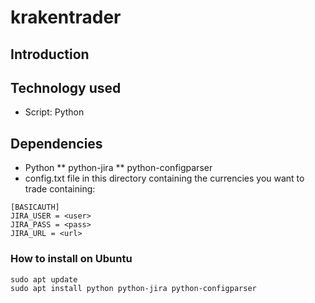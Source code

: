 # krakentrader

## Introduction


## Technology used
* Script: Python

## Dependencies
* Python
** python-jira
** python-configparser
* config.txt file in this directory containing the currencies you want to trade containing:
```
[BASICAUTH]
JIRA_USER = <user>
JIRA_PASS = <pass>
JIRA_URL = <url>
```

### How to install on Ubuntu
```
sudo apt update
sudo apt install python python-jira python-configparser
```
